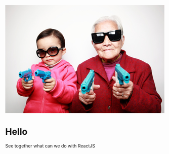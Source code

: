 ![Bimba e vecchia con pistole](/copertina1.jpg "react")

# Hello

See together what can we do with ReactJS
